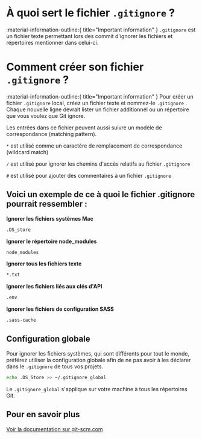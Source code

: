 # À quoi sert le fichier `.gitignore` ?
:material-information-outline:{ title="Important information" }
`.gitignore` est un fichier texte permettant lors des commit d'ignorer les fichiers et répertoires mentionner dans celui-ci.

# Comment créer  son fichier `.gitignore` ?
:material-information-outline:{ title="Important information" }
Pour créer un fichier `.gitignore` local, créez un fichier texte et nommez-le `.gitignore` . Chaque nouvelle ligne devrait lister un fichier additionnel ou un répertoire que vous voulez que Git ignore.

Les entrées dans ce fichier peuvent aussi suivre un modèle de correspondance (matching pattern).

`*` est utilisé comme un caractère de remplacement de correspondance (wildcard match)

`/` est utilisé pour ignorer les chemins d'accès relatifs au fichier `.gitignore`

`#` est utilisé pour ajouter des commentaires à un fichier `.gitignore`

## Voici un exemple de ce à quoi le fichier .gitignore pourrait ressembler :

**Ignorer les fichiers systèmes Mac**

```txt
.DS_store
```

**Ignorer le répertoire node_modules**

```txt
node_modules
```

**Ignorer tous les fichiers texte**

```txt
*.txt
```

**Ignorer les fichiers liés aux clés d'API**

```txt
.env
```

**Ignorer les fichiers de configuration SASS**

```txt
.sass-cache
```

## Configuration globale

Pour ignorer les fichiers systèmes, qui sont différents pour tout le monde, préférez utiliser la configuration globale afin de ne pas avoir à les déclarer dans le `.gitignore` de tous vos projets.

```bash
echo .DS_Store >> ~/.gitignore_global
```

Le `.gitignore_global` s'applique sur votre machine à tous les répertoires Git.

## Pour en savoir plus 

[Voir la documentation sur git-scm.com](https://git-scm.com/docs/gitignore)